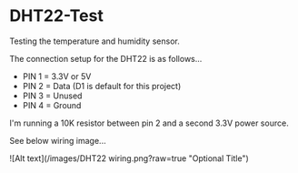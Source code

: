# DHT22-Test

Testing the temperature and humidity sensor.

The connection setup for the DHT22 is as follows...

* PIN 1 = 3.3V or 5V
* PIN 2 = Data (D1 is default for this project)
* PIN 3 = Unused
* PIN 4 = Ground

I'm running a 10K resistor between pin 2 and a second 3.3V power source.

See below wiring image...

![Alt text](/images/DHT22 wiring.png?raw=true "Optional Title")
